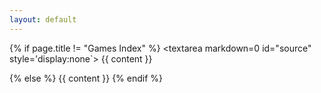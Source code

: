 ```yaml
---
layout: default
---
```


{% if page.title != "Games Index" %}
    <textarea markdown=0 id="source" style='display:none`>
        {{ content }}
    </textarea>
    <div id='game' />
    <script src='/js/ficdown.js'></script>
    <script>
      var player = new Ficdown({
        id: 'game',
        source: document.getElementById('source').value,
        scroll: true,
      });
      player.play();
    </script>
{% else %}
    {{ content }}
{% endif %}

